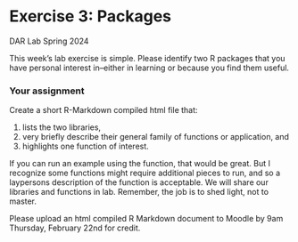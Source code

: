 Exercise 3: Packages
================
DAR Lab
Spring 2024

This week’s lab exercise is simple. Please identify two R packages that
you have personal interest in–either in learning or because you find
them useful.

### Your assignment

Create a short R-Markdown compiled html file that:

1.  lists the two libraries,
2.  very briefly describe their general family of functions or
    application, and
3.  highlights one function of interest.

If you can run an example using the function, that would be great. But I
recognize some functions might require additional pieces to run, and so
a laypersons description of the function is acceptable. We will share
our libraries and functions in lab. Remember, the job is to shed light,
not to master.

Please upload an html compiled R Markdown document to Moodle by 9am
Thursday, February 22nd for credit.
